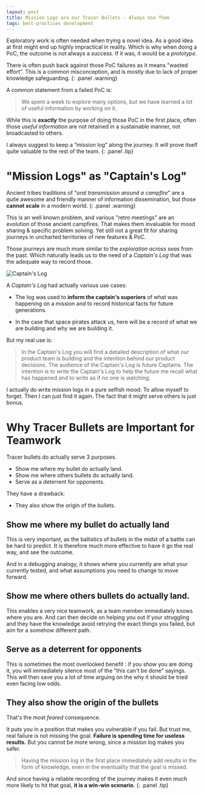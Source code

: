 ```yaml
---
layout: post
title: Mission Logs are our Tracer Bullets - Always Use Them
tags: best-practices development
---
```


Exploratory work is often needed when trying a novel idea. As a good idea at
first might end up highly impractical in reality. Which is why when doing a
PoC, the outcome is not always a success. If it was, it would be a *prototype*.

There is often push back against those PoC failures as it means "wasted effort".
This is a common misconception, and is mostly due to lack of proper knowledge
safeguarding.
{: .panel .warning}

A common statement from a failed PoC is:

> We spent a week to explore many options, but we have learned a lot
> of useful information by working on it.

While this is **exactly** the purpose of doing those PoC in the first place,
often those *useful information* are not retained in a sustainable manner, not
broadcasted to others.

I always suggest to keep a “mission log” along
the journey. It will prove itself quite valuable to the rest of the team.
{: .panel .tip}

# "Mission Logs" as "Captain's Log"

Ancient tribes traditions of “*oral transmission around a campfire*" are a quite
awesome and friendly manner of information dissemination, but those **cannot
scale** in a modern world.
{: .panel .warning}

This is an well known problem, and various "retro meetings" are an
evolution of those ancient campfires. That makes them invaluable for mood sharing
& specific problem solving. Yet still not a great fit for sharing journeys in
uncharted territories of new features & PoC. 

Those journeys are much more similar to the *exploration across seas* from the
past. Which naturally leads us to the need of a *Captain's Log* that was the
adequate way to record those.

![Captain's Log](../../../assets/images/Captain%27s_log_on_monitor.jpg)

A *Captain's Log* had actually various use cases:

- The log was used to **inform the captain's superiors** of what was happening on a
  mission and to record historical facts for future generations.

- In the case that space pirates attack us, here will be a record of what we
  are building and why we are building it.

But my real use is:

> In the Captain's Log you will find a detailed description of what our
> product team is building and the intention behind our product decisions.
> The audience of the Captain's Log is future Captains.
> The intention is to write the Captain's Log to help the future me recall what
> has happened and to write as if no one is watching.

I actually do write mission logs in a pure selfish mood. To allow myself to
forget. Then I can just find it again. The fact that it might serve others is
just bonus. 

# Why Tracer Bullets are Important for Teamwork

Tracer bullets do actually serve 3 purposes.  

- Show me where my bullet do actually land. 
- Show me where others bullets do actually land.
- Serve as a deterrent for opponents.

They have a drawback:

- They also show the origin of the bullets.

## Show me where my bullet do actually land

This is very important, as the ballistics of bullets in the midst of a battle
can be hard to predict. It is therefore much more effective to have it go the
real way, and see the outcome.

And in a debugging analogy, it shows where you currently are what your
currently tested, and what assumptions you need to change to move forward.

## Show me where others bullets do actually land.

This enables a very nice teamwork, as a team member immediately knows where you
are. And can then decide on helping you out if your struggling and they have
the knowledge avoid retrying the exact things you failed, but aim for a somehow
different path.

## Serve as a deterrent for opponents

This is sometimes the most overlooked benefit : if you show you are doing it,
you will immediately silence most of the "this can't be done" sayings. This
will then save you a lot of time arguing on the why it should be tried even
facing low odds.

## They also show the origin of the bullets

That's the most *feared* consequence.

It puts you in a position that makes you vulnerable if you fail. But trust me,
real failure is not missing the goal. **Failure is spending time for useless
results.** But you cannot be more wrong, since a mission log makes you safer.

> Having the mission log in the first place immediately add results in the form
> of knowledge, even in the eventuality that the goal is missed.

And since having a reliable recording of the journey makes it even much more
likely to hit that goal, **it is a win-win scenario**.
{: .panel .tip}
